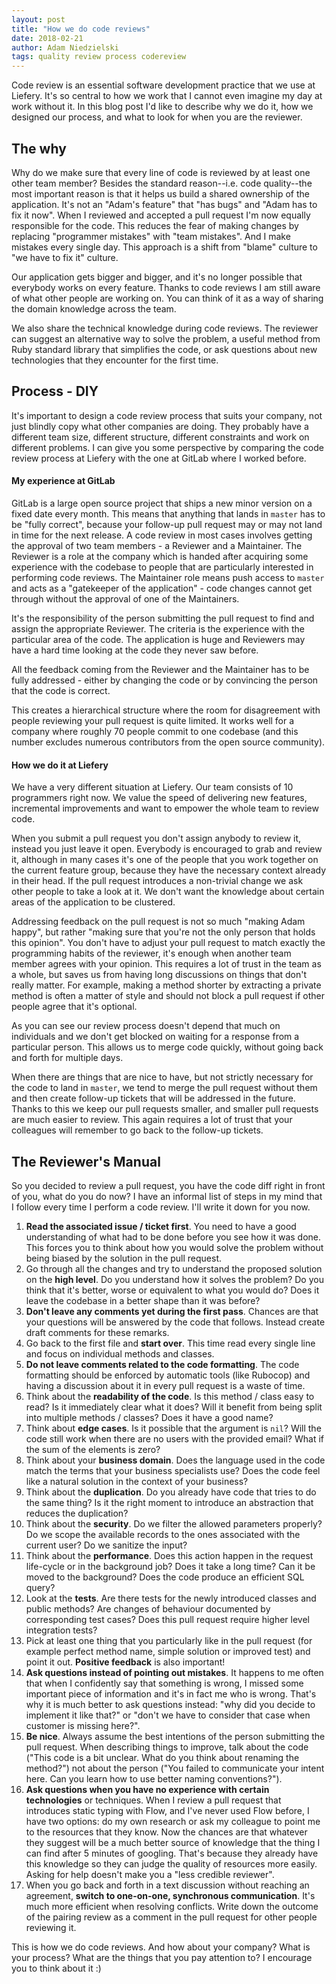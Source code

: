 ```yaml
---
layout: post
title: "How we do code reviews"
date: 2018-02-21
author: Adam Niedzielski
tags: quality review process codereview
---
```


Code review is an essential software development practice that we use at
Liefery. It's so central to how we work that I cannot even imagine my day
at work without it. In this blog post I'd like to describe why we do it,
how we designed our process, and what to look for when you are the reviewer.

## The why

Why do we make sure that every line of code is reviewed by at least one
other team member? Besides the standard reason--i.e. code quality--the
most important reason is that it helps us build a shared ownership of the
application. It's not an "Adam's feature" that "has
bugs" and "Adam has to fix it now". When I reviewed and accepted a pull
request I'm now equally responsible for the code. This reduces the fear of
making changes by replacing "programmer mistakes" with "team mistakes". And
I make mistakes every single day. This approach is a shift from "blame"
culture to "we have to fix it" culture.

Our application gets bigger and bigger, and it's no longer possible that
everybody works on every feature. Thanks to code reviews I am still aware
of what other people are working on. You can think of it as a way of
sharing the domain knowledge across the team.

We also share the technical knowledge during code reviews. The reviewer can
suggest an alternative way to solve the problem, a useful method from Ruby
standard library that simplifies the code, or ask questions about new
technologies that they encounter for the first time.

## Process - DIY

It's important to design a code review process that suits your company, not
just blindly copy what other companies are doing. They probably have a
different team size, different structure, different constraints and work on
different problems. I can give you some perspective by comparing the code
review process at Liefery with the one at GitLab where I worked before.

#### My experience at GitLab

GitLab is a large open source project that ships a new minor version on a
fixed date every month. This means that anything that lands in `master` has
to be "fully correct", because your follow-up pull request may or may not
land in time for the next release. A code review in most cases involves
getting the approval of two team members - a Reviewer and a Maintainer. The
Reviewer is a role at the company which is handed after acquiring some
experience with the codebase to people that are particularly interested in
performing code reviews. The Maintainer role means push access to `master`
and acts as a "gatekeeper of the application" - code changes cannot get
through without the approval of one of the Maintainers.

It's the responsibility of the person submitting the pull request to find
and assign the appropriate Reviewer. The criteria is the experience with
the particular area of the code. The application is huge and Reviewers may
have a hard time looking at the code they never saw before.

All the feedback coming from the Reviewer and the Maintainer has to be
fully addressed - either by changing the code or by convincing the person
that the code is correct.

This creates a hierarchical structure where the room for disagreement with
people reviewing your pull request is quite limited. It works well for a
company where roughly 70 people commit to one codebase (and this number
excludes numerous contributors from the open source community).

#### How we do it at Liefery

We have a very different situation at Liefery. Our team consists of 10
programmers right now. We value the speed of delivering new features,
incremental improvements and want to empower the whole team to review code.

When you submit a pull request you don't assign anybody to review it,
instead you just leave it open. Everybody is encouraged to grab and review
it, although in many cases it's one of the people that you work together
on the current feature group, because they have the necessary context
already in
their head. If the pull request introduces a non-trivial change we ask
other people to take a look at it. We don't want the knowledge about
certain areas of the application to be clustered.

Addressing feedback on the pull request is not so much "making Adam
happy", but rather "making sure that you're not the only person that holds
this opinion". You don't have to adjust your pull request to match exactly
the programming habits of the reviewer, it's enough when another team
member agrees with your opinion. This requires a lot of trust in the team
as a whole, but saves us from having long discussions on things that don't
really matter. For example, making a method shorter by extracting a private
method is often a matter of style and should not block a pull request if
other people agree that it's optional.

As you can see our review process doesn't depend that much on individuals
and we don't get blocked on waiting for a response from a particular
person. This allows us to merge code quickly, without going back and forth
for multiple days.

When there are things that are nice to have, but not strictly necessary
for the code to land in `master`, we tend to merge the pull request
without them and then create follow-up tickets that will be addressed in
the future. Thanks to this we keep our pull requests smaller, and smaller
pull requests are much easier to review. This again requires a lot of
trust that your colleagues will remember to go back to the follow-up
tickets.

## The Reviewer's Manual

So you decided to review a pull request, you have the code diff right in
front of you, what do you do now? I have an informal list of steps in my
mind that I follow every time I perform a code review. I'll write
it down for you now.

1. **Read the associated issue / ticket first**. You need to have a good
understanding of what had to be done before you see how it was done. This
forces you to think about how you would solve the problem without being
biased by the solution in the pull request.
2. Go through all the changes and try to understand the proposed solution
on the **high level**. Do you understand how it solves the problem? Do you
think that it's better, worse or equivalent to what you would do? Does it
leave the codebase in a better shape than it was before?
3. **Don't leave any comments yet during the first pass**. Chances are that
your questions will be answered by the code that follows. Instead create
draft comments for these remarks.
4. Go back to the first file and **start over**. This time read every single
line and focus on individual methods and classes.
5. **Do not leave comments related to the code formatting**. The code
formatting should be enforced by automatic tools (like Rubocop) and having
a discussion about it in every pull request is a waste of time.
6. Think about the **readability of the code**. Is this method / class easy to
read? Is it immediately clear what it does? Will it benefit from being
split into multiple methods / classes? Does it have a good name?
7. Think about **edge cases**. Is it possible that the argument is `nil`? Will
the code still work when there are no users with the provided email? What
if the sum of the elements is zero?
8. Think about your **business domain**. Does the language used in the code
match the terms that your business specialists use? Does the code feel
like a natural solution in the context of your business?
9. Think about the **duplication**. Do you already have code that tries to do
the same thing? Is it the right moment to introduce an abstraction that
reduces the duplication?
10. Think about the **security**. Do we filter the allowed parameters
properly? Do we scope the available records to the ones associated with
the current user? Do we sanitize the input?
11. Think about the **performance**. Does this action happen in the request
life-cycle or in the background job? Does it take a long time? Can it be
moved to the background? Does the code produce an efficient SQL query?
12. Look at the **tests**. Are there tests for the newly introduced classes
and public methods? Are changes of behaviour documented by corresponding
test cases? Does this pull request require higher level integration tests?
13. Pick at least one thing that you particularly like in the pull request
(for example perfect method name, simple solution or improved test) and
point it out. **Positive feedback** is also important!
14. **Ask questions instead of pointing out mistakes**. It happens to me often
that when I confidently say that something is wrong, I missed some
important piece of information and it's in fact me who is wrong. That's
why it is much better to ask questions instead: "why did you decide to
implement it like that?" or "don't we have to consider that case when
customer is missing here?".
15. **Be nice**. Always assume the best intentions of the person submitting
the pull request. When describing things to improve, talk about the code
("This code is a bit unclear. What do you think about renaming the method?")
not about the person ("You failed to communicate your intent here. Can you
learn how to use better naming conventions?").
16. **Ask questions when you have no experience with certain technologies** or
techniques. When I review a pull request that introduces static typing
with Flow, and I've never used Flow before, I have two options: do my own
research or ask my colleague to point me to the resources that they know.
Now the chances are that whatever they suggest will be a much better
source of knowledge that the thing I can find after 5 minutes of googling.
That's because they already have this knowledge so they can judge the
quality of resources more easily. Asking for help doesn't make you a "less
credible reviewer".
17. When you go back and forth in a text discussion without reaching an
agreement, **switch to one-on-one, synchronous communication**. It's much
more efficient when resolving conflicts. Write down the outcome of the
pairing review as a comment in the pull request for other people reviewing it.

This is how we do code reviews. And how about your company? What is your
process? What are the things that you pay attention to? I encourage you
to think about it :)
